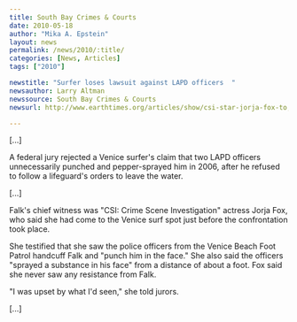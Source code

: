```yaml
---
title: South Bay Crimes & Courts
date: 2010-05-18
author: "Mika A. Epstein"
layout: news
permalink: /news/2010/:title/
categories: [News, Articles]
tags: ["2010"]

newstitle: "Surfer loses lawsuit against LAPD officers  "
newsauthor: Larry Altman
newssource: South Bay Crimes & Courts
newsurl: http://www.earthtimes.org/articles/show/csi-star-jorja-fox-to,1308038.shtml

---
```


[...]

A federal jury rejected a Venice surfer's claim that two LAPD officers unnecessarily punched and pepper-sprayed him in 2006, after he refused to follow a lifeguard's orders to leave the water.

[...]

Falk's chief witness was "CSI: Crime Scene Investigation" actress Jorja Fox, who said she had come to the Venice surf spot just before the confrontation took place.

She testified that she saw the police officers from the Venice Beach Foot Patrol handcuff Falk and "punch him in the face." She also said the officers "sprayed a substance in his face" from a distance of about a foot. Fox said she never saw any resistance from Falk.

"I was upset by what I'd seen," she told jurors.

[...]
